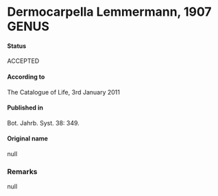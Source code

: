 # Dermocarpella Lemmermann, 1907 GENUS

#### Status
ACCEPTED

#### According to
The Catalogue of Life, 3rd January 2011

#### Published in
Bot. Jahrb. Syst. 38: 349.

#### Original name
null

### Remarks
null